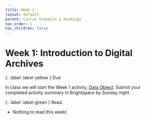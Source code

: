 ```yaml
---
title: Week 1
layout: default
parent: Course Schedule & Readings
nav_order: 1
has_children: false
---
```

# Week 1: Introduction to Digital Archives<br>

<!-- <a href="{{ site.baseurl }}/slides/week_01_slide_deck.html" target="_blank">Slides</a> -->

{: .label .label-yellow }
Due

In class we will start the Week 1 activity, <a href="https://digital-archives.github.io/HISTGA1011/activities/data_object.html" target="_blank">Data Object</a>. Submit your completed activity summary in Brightspace by Sunday night.

{: .label .label-green }
Read

* Nothing to read this week!